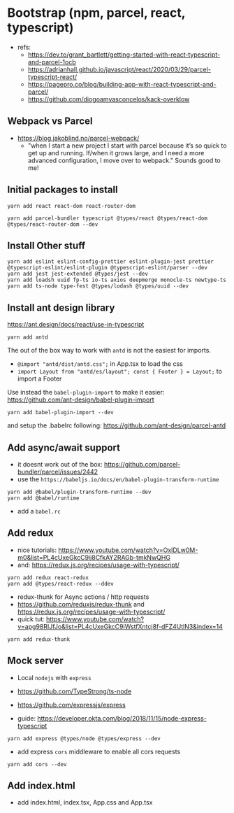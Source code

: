 # Bootstrap (npm, parcel, react, typescript)

- refs:
  - https://dev.to/grant_bartlett/getting-started-with-react-typescript-and-parcel-1ocb
  - https://adrianhall.github.io/javascript/react/2020/03/29/parcel-typescript-react/
  - https://pagepro.co/blog/building-app-with-react-typescript-and-parcel/
  - https://github.com/diogoamvasconcelos/kack-overklow

## Webpack vs Parcel

- https://blog.jakoblind.no/parcel-webpack/
  - "when I start a new project I start with parcel because it’s so quick to get up and running. If/when it grows large, and I need a more advanced configuration, I move over to webpack." Sounds good to me!

## Initial packages to install

```
yarn add react react-dom react-router-dom

yarn add parcel-bundler typescript @types/react @types/react-dom @types/react-router-dom --dev

```

## Install Other stuff

```
yarn add eslint eslint-config-prettier eslint-plugin-jest prettier @typescript-eslint/eslint-plugin @typescript-eslint/parser --dev
yarn add jest jest-extended @types/jest --dev
yarn add loadsh uuid fp-ts io-ts axios deepmerge monocle-ts newtype-ts
yarn add ts-node type-fest @types/lodash @types/uuid --dev
```

## Install ant design library

https://ant.design/docs/react/use-in-typescript

```
yarn add antd
```

The out of the box way to work with `antd` is not the easiest for imports.

- `@import "antd/dist/antd.css";` in App.tsx to load the css
- `import Layout from "antd/es/layout"; const { Footer } = Layout;` to import a Footer

Use instead the `babel-plugin-import` to make it easier: https://github.com/ant-design/babel-plugin-import

```
yarn add babel-plugin-import --dev
```

and setup the .babelrc following: https://github.com/ant-design/parcel-antd

## Add async/await support

- it doesnt work out of the box: https://github.com/parcel-bundler/parcel/issues/2442
- use the `https://babeljs.io/docs/en/babel-plugin-transform-runtime`

```
yarn add @babel/plugin-transform-runtime --dev
yarn add @babel/runtime
```

- add a `babel.rc`

## Add redux

- nice tutorials: https://www.youtube.com/watch?v=OxIDLw0M-m0&list=PL4cUxeGkcC9ij8CfkAY2RAGb-tmkNwQHG
- and: https://redux.js.org/recipes/usage-with-typescript/

```
yarn add redux react-redux
yarn add @types/react-redux --ddev
```

- redux-thunk for Async actions / http requests
- https://github.com/reduxjs/redux-thunk and https://redux.js.org/recipes/usage-with-typescript/
- quick tut: https://www.youtube.com/watch?v=apg98RIJfJo&list=PL4cUxeGkcC9iWstfXntcj8f-dFZ4UtlN3&index=14

```
yarn add redux-thunk
```

## Mock server

- Local `nodejs` with `express`
- https://github.com/TypeStrong/ts-node
- https://github.com/expressjs/express

- guide: https://developer.okta.com/blog/2018/11/15/node-express-typescript

```
yarn add express @types/node @types/express --dev
```

- add express `cors` middleware to enable all cors requests

```
yarn add cors --dev
```

## Add index.html

- add index.html, index.tsx, App.css and App.tsx
